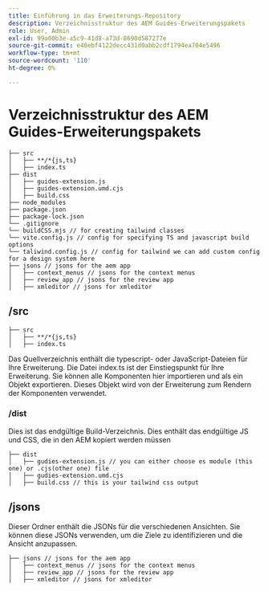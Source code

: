 ```yaml
---
title: Einführung in das Erweiterungs-Repository
description: Verzeichnisstruktur des AEM Guides-Erweiterungspakets
role: User, Admin
exl-id: 99a00b3e-a5c9-41d8-a73d-8690d587277e
source-git-commit: e40ebf4122decc431d0abb2cdf1794ea704e5496
workflow-type: tm+mt
source-wordcount: '110'
ht-degree: 0%

---
```


# Verzeichnisstruktur des AEM Guides-Erweiterungspakets

```text
├── src
│   ├── **/*{js,ts}
│   ├── index.ts
├── dist
│   ├── guides-extension.js
│   ├── guides-extension.umd.cjs
│   ├── build.css
├── node_modules
├── package.json
├── package-lock.json 
└── .gitignore
└── buildCSS.mjs // for creating tailwind classes
└── vite.config.js // config for specifying TS and javascript build options
└── taliwind.config.js // config for tailwind we can add custom config for a design system here
├── jsons // jsons for the aem app
│   ├── context_menus // jsons for the context menus
│   ├── review_app // jsons for the review app
│   ├── xmleditor // jsons for xmleditor
```

## /src

```text
├── src
│   ├── **/*{js,ts}
│   ├── index.ts
```

Das Quellverzeichnis enthält die typescript- oder JavaScript-Dateien für Ihre Erweiterung. Die Datei index.ts ist der Einstiegspunkt für Ihre Erweiterung. Sie können alle Komponenten hier importieren und als ein Objekt exportieren. Dieses Objekt wird von der Erweiterung zum Rendern der Komponenten verwendet.

### /dist

Dies ist das endgültige Build-Verzeichnis. Dies enthält das endgültige JS und CSS, die in den AEM kopiert werden müssen

```test
├── dist
│   ├── gudies-extension.js // you can either choose es module (this one) or .cjs(other one) file
│   ├── gudies-extension.umd.cjs
│   ├── build.css // this is your tailwind css output
```

## /jsons

Dieser Ordner enthält die JSONs für die verschiedenen Ansichten. Sie können diese JSONs verwenden, um die Ziele zu identifizieren und die Ansicht anzupassen.

```text
├── jsons // jsons for the aem app
│   ├── context_menus // jsons for the context menus
│   ├── review_app // jsons for the review app
│   ├── xmleditor // jsons for xmleditor
```
